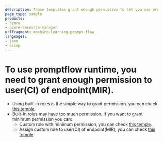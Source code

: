 ```yaml
---
description: These templates grant enough permission to let you use promptflow runtime.
page_type: sample
products:
- azure
- azure-resource-manager
urlFragment: machine-learning-prompt-flow
languages:
- json
- bicep
---
```

# To use promptflow runtime, you need to grant enough permission to user(CI) of endpoint(MIR).
- Using built-in roles is the simple way to grant permission. you can check [this temple](./assign-built-in-roles/).
- Built-in roles may have too much permission. If you want to grant minimum permission you can:
    - Custom role with minimum permission, you can check [this temple](./create-custom-role/).
    - Assign custom role to user(CI) of endpoint(MIR), you can check [this temple](./assign-custom-role/).
